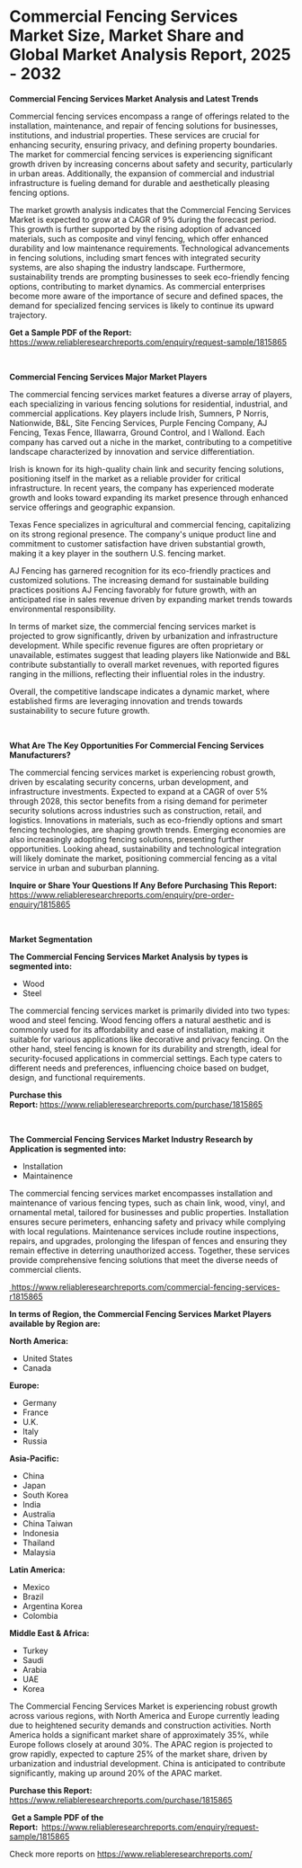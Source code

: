 <p><h1>Commercial Fencing Services Market Size, Market Share and Global Market Analysis Report, 2025 - 2032</h1></p><p><strong>Commercial Fencing Services Market Analysis and Latest Trends</strong></p>
<p><p>Commercial fencing services encompass a range of offerings related to the installation, maintenance, and repair of fencing solutions for businesses, institutions, and industrial properties. These services are crucial for enhancing security, ensuring privacy, and defining property boundaries. The market for commercial fencing services is experiencing significant growth driven by increasing concerns about safety and security, particularly in urban areas. Additionally, the expansion of commercial and industrial infrastructure is fueling demand for durable and aesthetically pleasing fencing options.</p><p>The market growth analysis indicates that the Commercial Fencing Services Market is expected to grow at a CAGR of 9% during the forecast period. This growth is further supported by the rising adoption of advanced materials, such as composite and vinyl fencing, which offer enhanced durability and low maintenance requirements. Technological advancements in fencing solutions, including smart fences with integrated security systems, are also shaping the industry landscape. Furthermore, sustainability trends are prompting businesses to seek eco-friendly fencing options, contributing to market dynamics. As commercial enterprises become more aware of the importance of secure and defined spaces, the demand for specialized fencing services is likely to continue its upward trajectory.</p></p>
<p><strong>Get a Sample PDF of the Report:&nbsp;</strong> <a href="https://www.reliableresearchreports.com/enquiry/request-sample/1815865?utm_campaign=3193&utm_medium=2&utm_source=Github&utm_content=ia&utm_term=10042025&utm_id=commercial-fencing-services">https://www.reliableresearchreports.com/enquiry/request-sample/1815865</a></p>
<p>&nbsp;</p>
<p><strong>Commercial Fencing Services Major Market Players</strong></p>
<p><p>The commercial fencing services market features a diverse array of players, each specializing in various fencing solutions for residential, industrial, and commercial applications. Key players include Irish, Sumners, P Norris, Nationwide, B&L, Site Fencing Services, Purple Fencing Company, AJ Fencing, Texas Fence, Illawarra, Ground Control, and I Wallond. Each company has carved out a niche in the market, contributing to a competitive landscape characterized by innovation and service differentiation.</p><p>Irish is known for its high-quality chain link and security fencing solutions, positioning itself in the market as a reliable provider for critical infrastructure. In recent years, the company has experienced moderate growth and looks toward expanding its market presence through enhanced service offerings and geographic expansion.</p><p>Texas Fence specializes in agricultural and commercial fencing, capitalizing on its strong regional presence. The company's unique product line and commitment to customer satisfaction have driven substantial growth, making it a key player in the southern U.S. fencing market.</p><p>AJ Fencing has garnered recognition for its eco-friendly practices and customized solutions. The increasing demand for sustainable building practices positions AJ Fencing favorably for future growth, with an anticipated rise in sales revenue driven by expanding market trends towards environmental responsibility.</p><p>In terms of market size, the commercial fencing services market is projected to grow significantly, driven by urbanization and infrastructure development. While specific revenue figures are often proprietary or unavailable, estimates suggest that leading players like Nationwide and B&L contribute substantially to overall market revenues, with reported figures ranging in the millions, reflecting their influential roles in the industry.</p><p>Overall, the competitive landscape indicates a dynamic market, where established firms are leveraging innovation and trends towards sustainability to secure future growth.</p></p>
<p>&nbsp;</p>
<p><strong>What Are The Key Opportunities For Commercial Fencing Services Manufacturers?</strong></p>
<p><p>The commercial fencing services market is experiencing robust growth, driven by escalating security concerns, urban development, and infrastructure investments. Expected to expand at a CAGR of over 5% through 2028, this sector benefits from a rising demand for perimeter security solutions across industries such as construction, retail, and logistics. Innovations in materials, such as eco-friendly options and smart fencing technologies, are shaping growth trends. Emerging economies are also increasingly adopting fencing solutions, presenting further opportunities. Looking ahead, sustainability and technological integration will likely dominate the market, positioning commercial fencing as a vital service in urban and suburban planning.</p></p>
<p><strong>Inquire or Share Your Questions If Any Before Purchasing This Report:</strong> <a href="https://www.reliableresearchreports.com/enquiry/pre-order-enquiry/1815865?utm_campaign=3193&utm_medium=2&utm_source=Github&utm_content=ia&utm_term=10042025&utm_id=commercial-fencing-services">https://www.reliableresearchreports.com/enquiry/pre-order-enquiry/1815865</a></p>
<p>&nbsp;</p>
<p><strong>Market Segmentation</strong></p>
<p><strong>The Commercial Fencing Services Market Analysis by types is segmented into:</strong></p>
<p><ul><li>Wood</li><li>Steel</li></ul></p>
<p><p>The commercial fencing services market is primarily divided into two types: wood and steel fencing. Wood fencing offers a natural aesthetic and is commonly used for its affordability and ease of installation, making it suitable for various applications like decorative and privacy fencing. On the other hand, steel fencing is known for its durability and strength, ideal for security-focused applications in commercial settings. Each type caters to different needs and preferences, influencing choice based on budget, design, and functional requirements.</p></p>
<p><strong>Purchase this Report:&nbsp;</strong><a href="https://www.reliableresearchreports.com/purchase/1815865?utm_campaign=3193&utm_medium=2&utm_source=Github&utm_content=ia&utm_term=10042025&utm_id=commercial-fencing-services">https://www.reliableresearchreports.com/purchase/1815865</a></p>
<p>&nbsp;</p>
<p><strong>The Commercial Fencing Services Market Industry Research by Application is segmented into:</strong></p>
<p><ul><li>Installation</li><li>Maintainence</li></ul></p>
<p><p>The commercial fencing services market encompasses installation and maintenance of various fencing types, such as chain link, wood, vinyl, and ornamental metal, tailored for businesses and public properties. Installation ensures secure perimeters, enhancing safety and privacy while complying with local regulations. Maintenance services include routine inspections, repairs, and upgrades, prolonging the lifespan of fences and ensuring they remain effective in deterring unauthorized access. Together, these services provide comprehensive fencing solutions that meet the diverse needs of commercial clients.</p></p>
<p><a href="https://www.reliableresearchreports.com/commercial-fencing-services-r1815865?utm_campaign=3193&utm_medium=2&utm_source=Github&utm_content=ia&utm_term=10042025&utm_id=commercial-fencing-services">&nbsp;https://www.reliableresearchreports.com/commercial-fencing-services-r1815865</a></p>
<p><strong>In terms of Region, the Commercial Fencing Services Market Players available by Region are:</strong></p>
<p>
    <p> <strong> North America: </strong>
        <ul>
            <li>United States</li>
            <li>Canada</li>
        </ul>
        </p> 
    <p> <strong> Europe: </strong>
        <ul>
            <li>Germany</li>
            <li>France</li>
            <li>U.K.</li>
            <li>Italy</li>
            <li>Russia</li>
        </ul>
        </p> 
    <p> <strong> Asia-Pacific: </strong>
        <ul>
            <li>China</li>
            <li>Japan</li>
            <li>South Korea</li>
            <li>India</li>
            <li>Australia</li>
            <li>China Taiwan</li>
            <li>Indonesia</li>
            <li>Thailand</li>
            <li>Malaysia</li>
        </ul>
        </p> 
    <p> <strong> Latin America: </strong>
        <ul>
            <li>Mexico</li>
            <li>Brazil</li>
            <li>Argentina Korea</li>
            <li>Colombia</li>
        </ul>
        </p> 
    <p> <strong> Middle East & Africa: </strong>
        <ul>
            <li>Turkey</li>
            <li>Saudi</li>
            <li>Arabia</li>
            <li>UAE</li>
            <li>Korea</li>
        </ul>
    </p>
    </p>
<p><p>The Commercial Fencing Services Market is experiencing robust growth across various regions, with North America and Europe currently leading due to heightened security demands and construction activities. North America holds a significant market share of approximately 35%, while Europe follows closely at around 30%. The APAC region is projected to grow rapidly, expected to capture 25% of the market share, driven by urbanization and industrial development. China is anticipated to contribute significantly, making up around 20% of the APAC market.</p></p>
<p><strong>Purchase this Report: </strong><a href="https://www.reliableresearchreports.com/purchase/1815865?utm_campaign=3193&utm_medium=2&utm_source=Github&utm_content=ia&utm_term=10042025&utm_id=commercial-fencing-services">https://www.reliableresearchreports.com/purchase/1815865</a></p>
<p>&nbsp;<strong>Get a Sample PDF of the Report:&nbsp;&nbsp;</strong><a href="https://www.reliableresearchreports.com/enquiry/request-sample/1815865?utm_campaign=3193&utm_medium=2&utm_source=Github&utm_content=ia&utm_term=10042025&utm_id=commercial-fencing-services">https://www.reliableresearchreports.com/enquiry/request-sample/1815865</a></p>
<p><strong></strong></p>
<p>Check more reports on <a href="https://www.reliableresearchreports.com/?utm_campaign=3193&utm_medium=2&utm_source=Github&utm_content=ia&utm_term=10042025&utm_id=commercial-fencing-services">https://www.reliableresearchreports.com/</a></p>